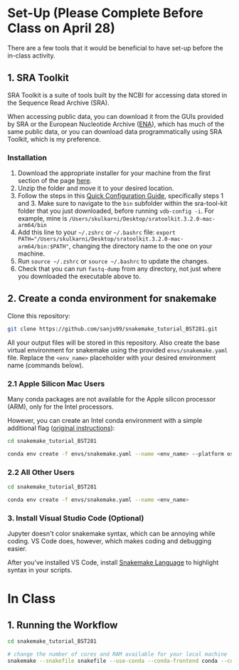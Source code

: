 # Set-Up (Please Complete Before Class on April 28)

There are a few tools that it would be beneficial to have set-up before the in-class activity.

## 1. SRA Toolkit

SRA Toolkit is a suite of tools built by the NCBI for accessing data stored in the Sequence Read Archive (SRA). 

When accessing public data, you can download it from the GUIs provided by SRA or the European Nucleotide Archive (<a href="https://www.ebi.ac.uk/ena/browser/" target="_blank">ENA</a>), which has much of the same public data, or you can download data programmatically using SRA Toolkit, which is my preference.

### Installation

1. Download the appropriate installer for your machine from the first section of the page <a href="https://github.com/ncbi/sra-tools/wiki/01.-Downloading-SRA-Toolkit" target="_blank">here</a>.
2. Unzip the folder and move it to your desired location. 
3. Follow the steps in this <a href="https://github.com/ncbi/sra-tools/wiki/03.-Quick-Toolkit-Configuration" target="_blank">Quick Configuration Guide</a>, specifically steps 1 and 3. Make sure to navigate to the `bin` subfolder within the sra-tool-kit folder that you just downloaded, before running `vdb-config -i`. For example, mine is `/Users/skulkarni/Desktop/sratoolkit.3.2.0-mac-arm64/bin`
4. Add this line to your `~/.zshrc` or `~/.bashrc` file: `export PATH="/Users/skulkarni/Desktop/sratoolkit.3.2.0-mac-arm64/bin:$PATH"`, changing the directory name to the one on your machine.
5. Run `source ~/.zshrc` or `source ~/.bashrc` to update the changes.
6. Check that you can run `fastq-dump` from any directory, not just where you downloaded the executable above to.

## 2. Create a conda environment for snakemake

Clone this repository:

```bash
git clone https://github.com/sanju99/snakemake_tutorial_BST281.git
```

All your output files will be stored in this repository. Also create the base virtual environment for snakemake using the provided `envs/snakemake.yaml` file. Replace the `<env_name>` placeholder with your desired environment name (commands below).

### 2.1 Apple Silicon Mac Users

Many conda packages are not available for the Apple silicon processor (ARM), only for the Intel processors. 

However, you can create an Intel conda environment with a simple additional flag (<a href="https://blog.rtwilson.com/how-to-create-an-x64-intel-conda-environment-on-your-apple-silicon-mac-arm-conda-install/" target="_blank">original instructions</a>):

```bash
cd snakemake_tutorial_BST281

conda env create -f envs/snakemake.yaml --name <env_name> --platform osx-64 
```

### 2.2 All Other Users

```bash
cd snakemake_tutorial_BST281

conda env create -f envs/snakemake.yaml --name <env_name>
```

### 3. Install Visual Studio Code (Optional)

Jupyter doesn't color snakemake syntax, which can be annoying while coding. VS Code does, however, which makes coding and debugging easier.

After you've installed VS Code, install <a href="https://marketplace.visualstudio.com/items?itemName=Snakemake.snakemake-lang" target="_blank">Snakemake Language</a> to highlight syntax in your scripts.

# In Class

## 1. Running the Workflow

```bash
cd snakemake_tutorial_BST281

# change the number of cores and RAM available for your local machine
snakemake --snakefile snakefile --use-conda --conda-frontend conda --configfile config.yaml --cores 8 --resources mem_mb=8000
```
